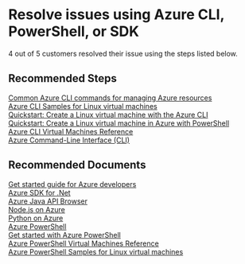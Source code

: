 <properties  
    pageTitle="Using Azure PowerShell, CLI, or SDK"
    description="Using Azure PowerShell, CLI, or SDK"
    service="microsoft.compute"
    resource="virtualmachines"
    authors="timbasham"
    ms.author="tibasham"
    displayOrder="5"
    selfHelpType="generic"
    supportTopicIds="32640161,32640162"
    resourceTags="linux,redhat,ubuntu,suse"
    productPesIds="15571,16454,16470,15797"
    cloudEnvironments="public"
    articleId="compute-manage-powershell-cli-sdk-linux"
/>

# Resolve issues using Azure CLI, PowerShell, or SDK

4 out of 5 customers resolved their issue using the steps listed below.

## **Recommended Steps**

[Common Azure CLI commands for managing Azure resources](https://docs.microsoft.com/azure/virtual-machines/linux/cli-manage)<br>
[Azure CLI Samples for Linux virtual machines](https://docs.microsoft.com/azure/virtual-machines/linux/cli-samples)<br>
[Quickstart: Create a Linux virtual machine with the Azure CLI](https://docs.microsoft.com/azure/virtual-machines/linux/quick-create-cli?toc=%2Fazure%2Fvirtual-machines%2Flinux%2Ftoc.json)<br>
[Quickstart: Create a Linux virtual machine in Azure with PowerShell](https://docs.microsoft.com/azure/virtual-machines/linux/quick-create-powershell?toc=%2Fazure%2Fvirtual-machines%2Flinux%2Ftoc.json)<br>
[Azure CLI Virtual Machines Reference](https://docs.microsoft.com/cli/azure/vm?view=azure-cli-latest)<br>
[Azure Command-Line Interface (CLI)](https://docs.microsoft.com/cli/azure/?view=azure-cli-latest)

## **Recommended Documents**

[Get started guide for Azure developers](https://docs.microsoft.com/azure/guides/developer/azure-developer-guide)<br>
[Azure SDK for .Net](https://docs.microsoft.com/dotnet/api/microsoft.azure.management.compute?view=azure-dotnet)<br>
[Azure Java API Browser](https://docs.microsoft.com/java/api/)<br>
[Node.js on Azure](https://azure.microsoft.com/develop/nodejs/#azure-sdk)<br>
[Python on Azure](https://azure.microsoft.com/develop/python/)<br>
[Azure PowerShell](https://docs.microsoft.com/powershell/azure/overview?view=azps-2.0.0)<br>
[Get started with Azure PowerShell](https://docs.microsoft.com/powershell/azure/get-started-azureps?view=azps-2.0.0)<br>
[Azure PowerShell Virtual Machines Reference](https://docs.microsoft.com/powershell/module/az.guestconfiguration/?view=azps-2.0.0#virtual_machines)<br>
[Azure PowerShell Samples for Linux virtual machines](https://docs.microsoft.com/azure/virtual-machines/linux/powershell-samples)
